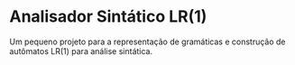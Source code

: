 # Analisador Sintático LR(1)
Um pequeno projeto para a representação de gramáticas e construção de autômatos LR(1) para análise sintática.
